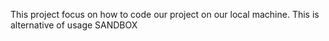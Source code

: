 This project focus on how to code our project on our local machine.
This is alternative of usage SANDBOX 

